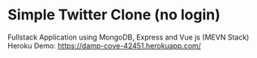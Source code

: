 # Simple Twitter Clone (no login)
Fullstack Application using MongoDB, Express and Vue js (MEVN Stack) <br>
Heroku Demo: https://damp-cove-42451.herokuapp.com/
